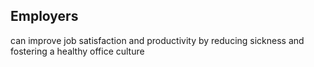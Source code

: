 ## Employers
can improve job satisfaction and productivity by reducing sickness and fostering a healthy office culture
